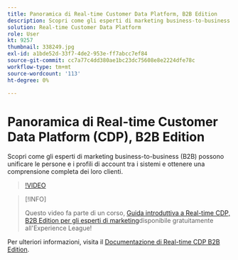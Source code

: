 ```yaml
---
title: Panoramica di Real-time Customer Data Platform, B2B Edition
description: Scopri come gli esperti di marketing business-to-business (B2B) possono unificare le persone e i profili di account tra i sistemi e ottenere una comprensione completa dei loro clienti.
solution: Real-time Customer Data Platform
role: User
kt: 9257
thumbnail: 338249.jpg
exl-id: a1bde52d-33f7-4de2-953e-ff7abcc7ef84
source-git-commit: cc7a77c4dd380ae1bc23dc75608e8e2224dfe78c
workflow-type: tm+mt
source-wordcount: '113'
ht-degree: 0%

---
```


# Panoramica di Real-time Customer Data Platform (CDP), B2B Edition

Scopri come gli esperti di marketing business-to-business (B2B) possono unificare le persone e i profili di account tra i sistemi e ottenere una comprensione completa dei loro clienti.

>[!VIDEO](https://video.tv.adobe.com/v/338249?quality=12&learn=on)

>[!INFO]
>
> Questo video fa parte di un corso, [Guida introduttiva a Real-time CDP, B2B Edition per gli esperti di marketing](https://experienceleague.adobe.com/?recommended=ExperiencePlatform-U-1-2021.rtcdp.b2b)disponibile gratuitamente all&#39;Experience League!

Per ulteriori informazioni, visita il [Documentazione di Real-time CDP B2B Edition](https://experienceleague.adobe.com/docs/experience-platform/rtcdp/b2b-overview.html).
